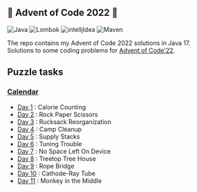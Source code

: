 ## 🎄 Advent of Code 2022 🎄 
![Java](https://img.shields.io/badge/java-17-%23ED8B00.svg?style=flat&logo=java&logoColor=white)
![Lombok](https://img.shields.io/badge/Lombok-1.18.24-red.svg?style=flat&logo=Lombok&logoColor=white)
![intelljIdea](https://img.shields.io/badge/intellj_Idea-v2022.12-blue.svg?style=flat&logo=intelljIdea&logoColor=white)
![Maven](https://img.shields.io/badge/Maven-green.svg?style=flat&logo=Maven&logoColor=white)

The repo contains my Advent of Code 2022 solutions in Java 17.<br>
Solutions to some coding problems for [Advent of Code'22](https://adventofcode.com/2022).<br>

## Puzzle tasks
### [Calendar](https://adventofcode.com/2022)
* [Day 1](https://adventofcode.com/2022/day/1)   : Calorie Counting   
* [Day 2](https://adventofcode.com/2022/day/2)   : Rock Paper Scissors  
* [Day 3](https://adventofcode.com/2022/day/3)   : Rucksack Reorganization
* [Day 4](https://adventofcode.com/2022/day/4)   : Camp Cleanup   
* [Day 5](https://adventofcode.com/2022/day/5)   : Supply Stacks   
* [Day 6](https://adventofcode.com/2022/day/6)   : Tuning Trouble   
* [Day 7](https://adventofcode.com/2022/day/7)   : No Space Left On Device   
* [Day 8](https://adventofcode.com/2022/day/8)   : Treetop Tree House   
* [Day 9](https://adventofcode.com/2022/day/9)   : Rope Bridge   
* [Day 10](https://adventofcode.com/2022/day/10) : Cathode-Ray Tube   
* [Day 11](https://adventofcode.com/2022/day/11) : Monkey in the Middle   
